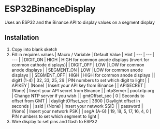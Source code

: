 # ESP32BinanceDisplay
Uses an ESP32 and the Binance API to display values on a segment display
## Installation
1. Copy into blank sketch
2. Fill in requires values
     | Macro / Variable | Default Value | Hint
     | --- | --- | --- |
     | DIGIT_ON | HIGH | HIGH for common anode displays (invert for common cathode displays)|
     | DIGIT_OFF | LOW | LOW for common anode displays |
     | SEGMENT_ON | LOW | LOW for common anode displays |
     | SEGMENT_OFF | HIGH | HIGH for common anode displays |
     | digit1 (1-4) | 32, 33, 25, 26 | PIN numbers to set which digit to light |
     | APIKEY | (None) | Insert your API key from Binance |
     | APISECRET | (None) | Insert your API secret from Binance |
     | ntpServer | pool.ntp.org | Change NTP server if you wish |
     | gmtOffset_sec | 0 | Seconds to offset from GMT |
     | daylightOffset_sec | 3600 | Daylight offset in seconds |
     | ssid | (None) | Insert your network SSID |
     | password | (None) | Insert your network PSK |
     | segA (A-G) | 19, 18, 5, 17, 16, 4, 0 | PIN numbers to set which segment to light |
3. Wire display to set pins and flash to ESP32
